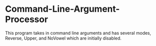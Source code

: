 # Command-Line-Argument-Processor
This program takes in command line arguments and has several modes, Reverse, Upper, and NoVowel which are initially disabled. 
